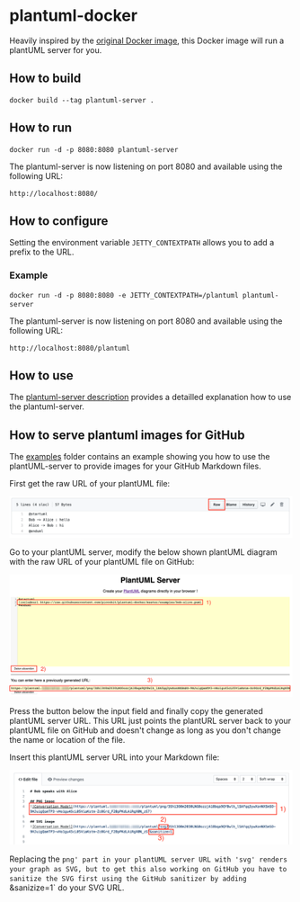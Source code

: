 # plantuml-docker

Heavily inspired by the [original Docker image](https://github.com/plantuml/plantuml-server), this Docker image will run a plantUML server for you.

## How to build

    docker build --tag plantuml-server .

## How to run

    docker run -d -p 8080:8080 plantuml-server
    
The plantuml-server is now listening on port 8080 and available using the following URL:

    http://localhost:8080/
    
## How to configure

Setting the environment variable `JETTY_CONTEXTPATH` allows you to add a prefix to the URL.

### Example

    docker run -d -p 8080:8080 -e JETTY_CONTEXTPATH=/plantuml plantuml-server

The plantuml-server is now listening on port 8080 and available using the following URL:

    http://localhost:8080/plantuml

## How to use

The [plantuml-server description](http://plantuml.com/de/server) provides a detailled explanation how to use the plantuml-server.

## How to serve plantuml images for GitHub

The [examples](examples) folder contains an example showing you how to use the plantUML-server to provide images for your GitHub Markdown files.

First get the raw URL of your plantUML file:

![](doc/images/raw-url.png)

Go to your plantUML server, modify the below shown plantUML diagram with the raw URL of your plantUML file on GitHub:

![](doc/images/plantuml-url.png)

Press the button below the input field and finally copy the generated plantUML server URL. This URL just points the plantURL server back to your plantUML file on GitHub and doesn't change as long as you don't change the name or location of the file.

Insert this plantUML server URL into your Markdown file:

![](doc/images/use-in-markdown.png)

Replacing the `png' part in your plantUML server URL with 'svg' renders your graph as SVG, but to get this also working on GitHub you have to sanitize the SVG first using the GitHub sanitizer by adding `&sanizize=1` do your SVG URL.
